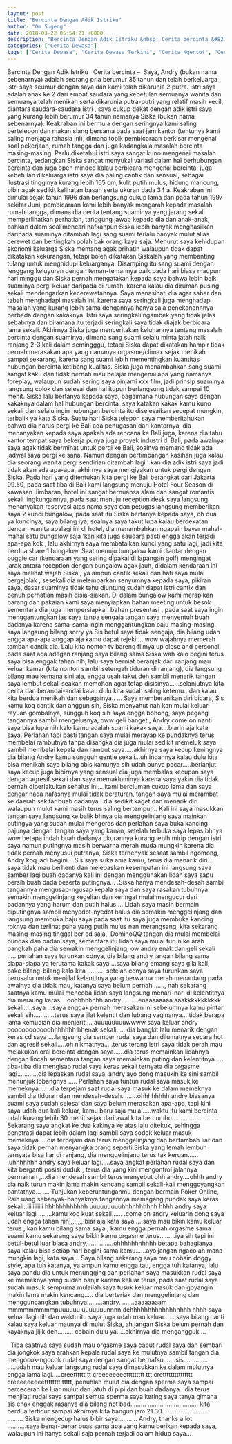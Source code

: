 ```yaml
---
layout: post
title: "Bercinta Dengan Adik Istriku"
author: "Om Sugeng"
date: 2018-03-22 05:54:21 +0000
description: "Bercinta Dengan Adik Istriku &nbsp; Cerita bercinta &#8211;\u00a0 Saya, Andry (bukan nama sebenarnya) adalah seorang pria berumur 35 tahun dan telah berkeluarga , istri saya seumur dengan saya dan kami te..."
categories: ["Cerita Dewasa"]
tags: ["Cerita Dewasa", "Cerita Dewasa Terkini", "Cerita Ngentot", "Cerita Panas", "Kumpulan Cerita Dewasa"]
---
```



Bercinta Dengan Adik Istriku
&nbsp;
Cerita bercinta &#8211;  Saya, Andry (bukan nama sebenarnya) adalah seorang pria berumur 35 tahun dan telah berkeluarga , istri saya seumur dengan saya dan kami telah dikarunia 2 putra. Istri saya adalah anak ke 2 dari empat saudara yang kebetulan semuanya wanita dan semuanya telah menikah serta dikarunia putra-putri yang relatif masih kecil, diantara saudara-saudara istri , saya cukup dekat dengan adik istri saya yang kurang lebih berumur 34 tahun namanya Siska (bukan nama sebenarnya).
Keakraban ini bermula dengan seringnya kami saling bertelepon dan makan siang bersama pada saat jam kantor (tentunya kami saling menjaga rahasia ini), dimana topik pembicaraan berkisar mengenai soal pekerjaan, rumah tangga dan juga kadangkala masalah bercinta masing-masing.
Perlu diketahui istri saya sangat kuno mengenai masalah bercinta, sedangkan Siska sangat menyukai variasi dalam hal berhubungan bercinta dan juga open minded kalau berbicara mengenai bercinta, juga kebetulan dikeluarga istri saya dia paling cantik dan sensual, sebagai ilustrasi tingginya kurang lebih 165 cm, kulit putih mulus, hidung mancung, bibir agak sedikit kelihatan basah serta ukuran dada 34 a.
Keakraban ini dimulai sejak tahun 1996 dan berlangsung cukup lama dan pada tahun 1997 sekitar Juni, pembicaraan kami lebih banyak mengarah kepada masalah rumah tangga, dimana dia cerita tentang suaminya yang jarang sekali memperlihatkan perhatian, tanggung jawab kepada dia dan anak-anak, bahkan dalam soal mencari nafkahpun Siska lebih banyak menghasilkan daripada suaminya ditambah lagi sang suami terlalu banyak mulut alias cerewet dan bertingkah polah bak orang kaya saja.
Menurut saya kehidupan ekonomi keluarga Siska memang agak prihatin walaupun tidak dapat dikatakan kekurangan, tetapi boleh dikatakan Siskalah yang membanting tulang untuk menghidupi keluarganya.
Disamping itu sang suami dengan lenggang keluyuran dengan teman-temannya baik pada hari biasa maupun hari minggu dan Siska pernah mengatakan kepada saya bahwa lebih baik suaminya pergi keluar daripada di rumah, karena kalau dia dirumah pusing sekali mendengarkan kecerewetannya.
Saya menasihati dia agar sabar dan tabah menghadapi masalah ini, karena saya seringkali juga menghadapi masalah yang kurang lebih sama dengannya hanya saja penekanannnya berbeda dengan kakaknya.
Istri saya seringkali ngambek yang tidak jelas sebabnya dan bilamana itu terjadi seringkali saya tidak diajak berbicara lama sekali.
Akhirnya Siska juga menceritakan keluhannya tentang masalah bercinta dengan suaminya, dimana sang suami selalu minta jatah naik ranjang 2-3 kali dalam semingggu, tetapi Siska dapat dikatakan hampir tidak pernah merasakan apa yang namanya orgasme/climax sejak menikah sampai sekarang, karena sang suami lebih mementingkan kuantitas hubungan bercinta ketibang kualitas.
Siska juga menambahkan sang suami sangat kaku dan tidak pernah mau belajar mengenai apa yang namanya foreplay, walaupun sudah sering saya pinjami xxx film, jadi prinsip suaminya langsung colok dan selesai dan hal itupun berlangsung tidak sampai 10 menit.
Siska lalu bertanya kepada saya, bagaimana hubungan saya dengan kakaknya dalam hal hubungan bercinta, saya katakan kakak kamu kuno sekali dan selalu ingin hubungan bercinta itu diselesaikan secepat mungkin, terbalik ya kata Siska.
Suatu hari Siska telepon saya memberitahukan bahwa dia harus pergi ke Bali ada penugasan dari kantornya, dia menanyakan kepada saya apakah ada rencana ke Bali juga, karena dia tahu kantor tempat saya bekerja punya juga proyek industri di Bali, pada awalnya saya agak tidak berminat untuk pergi ke Bali, soalnya memang tidak ada jadwal saya pergi ke sana. Namun dengan pertimbangan kasihan juga kalau dia seorang wanita pergi sendirian ditambah lagi ‘ kan dia adik istri saya jadi tidak akan ada apa-apa, akhirnya saya mengiyakan untuk pergi dengan Siska.
Pada hari yang ditentukan kita pergi ke Bali berangkat dari Jakarta 09.50, pada saat tiba di Bali kami langsung menuju Hotel Four Season di kawasan Jimbaran, hotel ini sangat bernuansa alam dan sangat romantis sekali lingkungannya, pada saat menuju reception desk saya langsung menanyakan reservasi atas nama saya dan petugas langsung memberikan saya 2 kunci bungalow, pada saat itu Siska bertanya kepada saya, oh dua ya kuncinya, saya bilang iya, soalnya saya takut lupa kalau berdekatan dengan wanita apalagi ini di hotel, dia menambahkan ngapain bayar mahal-mahal satu bungalow saja ‘kan kita juga saudara pasti engga akan terjadi apa-apa kok , lalu akhirnya saya membatalkan kunci yang satu lagi, jadi kita berdua share 1 bungalow.
Saat menuju bungalow kami diantar dengan buggie car (kendaraan yang sering dipakai di lapangan golf) mengingat jarak antara reception dengan bungalow agak jauh, didalam kendaraan ini saya melihat wajah Siska , ya ampun cantik sekali dan hati saya mulai bergejolak , sesekali dia melemparkan senyumnya kepada saya, pikiran saya, dasar suaminya tidak tahu diuntung sudah dapat istri cantik dan penuh perhatian masih disia-siakan.
Di dalam bungalow kami merapikan barang dan pakaian kami saya menyiapkan bahan meeting untuk besok sementara dia juga mempersiapkan bahan presentasi , pada saat saya ingin menggantungkan jas saya tanpa sengaja tangan saya menyentuh buah dadanya karena sama-sama ingin menggantungkan baju masing-masing, saya langsung bilang sorry ya Sis betul saya tidak sengaja, dia bilang udah engga apa-apa anggap aja kamu dapat rejeki…. wow wajahnya memerah tambah cantik dia.
Lalu kita nonton tv bareng filmya up close and personal, pada saat ada adegan ranjang saya bilang sama Siska wah kalo begini terus saya bisa enggak tahan nih, lalu saya berniat beranjak dari ranjang mau keluar kamar (kita nonton sambil setengah tiduran di ranjang), dia langsung bilang mau kemana sini aja, engga usah takut deh sambil menarik tangan saya lembut sekali seakan memohon agar tetap disisinya… ..selanjutnya kita cerita dan berandai-andai kalau dulu kita sudah saling ketemu…dan kalau kita berdua menikah dan sebagainya.. …
Saya memberanikan diri bicara, Sis kamu koq cantik dan anggun sih, Siska menyahut nah kan mulai keluar rayuan gombalnya, sungguh koq sih saya engga bohong, saya pegang tangannya sambil mengelusnya, oww geli banget , Andry come on nanti saya bisa lupa nih kalo kamu adalah suami kakak saya….biarin aja kata saya.
Perlahan tapi pasti tangan saya mulai merayap ke pundaknya terus membelai rambutnya tanpa disangka dia juga mulai sedikit memeluk saya sambil membelai kepala dan rambut saya…..akhirnya saya kecup keningnya dia bilang Andry kamu sungguh gentle sekali…uh indahnya kalau dulu kita bisa menikah saya bilang abis kamunya sih udah punya pacar…..berlanjut saya kecup juga bibirnya yang sensual dia juga membalas kecupan saya dengan agresif sekali dan saya memakluminya karena saya yakin dia tidak pernah diperlakukan sehalus ini….kami berciuman cukup lama dan saya dengar nada nafasnya mulai tidak beraturan, tangan saya mulai merambat ke daerah sekitar buah dadanya…dia sedikit kaget dan menarik diri walaupun mulut kami masih terus saling bertempur…
Kali ini saya masukkan tangan saya langsung ke balik bhnya dia menggelinjang saya mainkan putingya yang sudah mulai mengeras dan perlahan saya buka kancing bajunya dengan tangan saya yang kanan, setelah terbuka saya lepas bhnya wow betapa indah buah dadanya ukurannya kurang lebih mirip dengan istri saya namun putingnya masih berwarna merah muda mungkin karena dia tidak pernah menyusui putranya, Siska terhenyak sesaat sambil ngomong, Andry koq jadi begini….Sis saya suka ama kamu, terus dia menarik diri…saya tidak mau berhenti dan melepaskan kesempatan ini langsung saya samber lagi buah dadanya kali ini dengan menggunakan lidah saya sapu bersih buah dada beserta putingnya… .Siska hanya mendesah-desah sambil tangannya mengusap-ngusap kepala saya dan saya rasakan tubuhnya semakin menggelinjang kegelian dan keringat mulai mengucur dari badannya yang harum dan putih halus….
Lidah saya masih bermain diputingnya sambil menyedot-nyedot halus dia semakin menggelinjang dan langsung membuka baju saya pada saat itu saya juga membuka kancing roknya dan terlihat paha yang putih mulus nan merangsang, kita sekarang masing-masing tinggal ber cd saja,  DominoQQ tangan dia mulai membelai pundak dan badan saya, sementara itu lidah saya mulai turun ke arah pangkah paha dia semakin menggelinjang, ow andry enak dan geli sekali …..
perlahan saya turunkan cdnya, dia bilang andry jangan bilang sama siapa-siapa ya terutama kakak saya….saya bilang emang saya gila kali, pake bilang-bilang kalo kita ………. setelah cdnya saya turunkan saya berusaha untuk menjilat kelentitnya yang berwarna merah menantang pada awalnya dia tidak mau, katanya saya belum pernah ……, nah sekarang saatnya kamu mulai mencoba
lidah saya langsung menari-nari di kelentitnya dia meraung keras….oohhhhhhhh
andry ………enaaaaaaaa aaakkkkkkkkkkk sekali…..saya …saya enggak pernah merasakan ini sebelumnya kamu pintar sekali sih……… ..terus saya jilat kelentit dan lubang vaginanya…
tidak berapa lama kemudian dia menjerit….
auuuuuuuuwwww saya keluar andry oooooooooooohhhhhhh hhenak sekali…..
dia bangkit lalu menarik dengan keras cd saya ….langsung dia samber rudal saya dan dilumatnya secara hot dan agresif sekali…..oh nikmatnya… .terus terang istri saya tidak perah mau melakukan oral bercinta dengan saya……dia terus memainkan lidahnya dengan lincah sementara tangan saya memainkan puting dan kelentitnya. …tiba-tiba dia mengisap rudal saya keras sekali ternyata dia orgasme lagi…….. …dia lepaskan rudal saya, andry ayo dong masukin ke sini sambil menunjuk lobangnya …..
Perlahan saya tuntun rudal saya masuk ke memeknya…. ..dia terpejam saat rudal saya masuk ke dalam memeknya sambil dia tiduran dan mendesah-desah. …….ohhhhhhhh andry biasanya suami saya sudah selesai dan saya belum merasakan apa-apa, tapi kini saya udah dua kali keluar, kamu baru saja mulai…..waktu itu kami bercinta udah kurang lebih 30 menit sejak dari awal kita bercumbu…. ……… ……… ..
Sekarang saya angkat ke dua kakinya ke atas lalu ditekuk, sehingga penetrasi dapat lebih dalam lagi sambil saya sodok keluar masuk memeknya…. dia terpejam dan terus menggelinjang dan bertambah liar dan saya tidak pernah menyangka orang seperti Siska yang lemah lembuh ternyata bisa liar di ranjang,
dia menggelinjang terus tak keruan…… .uhhhhhhh andry saya keluar lagi…..saya angkat perlahan rudal saya dan kita berganti posisi duduk , terus dia yang kini mengontrol jalannya permainan ,…dia mendesah sambil terus menyebut ohh andry….ohhh andry dia naik turun makin lama makin kencang sambil sekali-kali menggoyangkan pantatnya… ….
Tunjukan keberuntunganmu dengan bermain Poker Online, Raih uang sebanyak-banyaknya
tangannya memegang pundak saya keras sekali..iiiiiiiiiii hhhhhhhhhhhh uuuuuuuuuhhhhhhhhhh hhhh andry saya keluar lagi ……..kamu koq kuat sekali…… .come on andry keluarin dong saya udah engga tahan nih,,,,,,,, biar aja kata saya…..saya mau bikin kamu keluar terus , kan kamu bilang sama saya , kamu engga pernah orgasme sama suami kamu sekarang saya bikin kamu orgasme terus……. .iya sih tapi ini betul-betul luar biasa andry,…… ……..ohhhhhhhhhhh betapa bahagianya saya kalau bisa setiap hari begini sama kamu……ayo jangan ngaco ah mana mungkin lagi, kata saya…
Saya bilang sekarang saya mau cobain doggy style, apa tuh katanya, ya ampun kamu engga tau, engga tuh katanya, lalu saya pandu dia untuk menungging dan perlahan saya masukkan rudal saya ke memeknya yang sudah banjir karena keluar terus, pada saat rudal saya sudah masuk sempurna mulailah saya tusuk keluar masuk dan goyangin makin lama makin kencang….. dia berteriak dan menggelinjang dan mengguncangkan tubuhnya…. ….andry. …….aaaaaaaam mmmmmmmmmpuuuuuu uuuuuuunnnn dehhhhhhhhhhhhhhhhh hhhh saya keluar lagi nih dan waktu itu saya juga udah mau keluar…… saya bilang nanti kalau saya keluar maunya di mulut Siska, ah jangan Siska belum pernah dan kayaknya jijik deh……… cobain dulu ya…..akhirnya dia mengangguk&#8230;.
&nbsp;

&nbsp;
Tiba saatnya saya sudah mau orgasme saya cabut rudal saya dan sembari dia jongkok saya arahkan kepala rudal saya ke mulutnya sambil tangan dia mengocok-ngocok rudal saya dengan sangat bernafsu…. ..sis…. ……… …..udah mau keluar langsung rudal saya dimasukkan ke dalam mulutnya engga lama lagi…..creetttttt tt creeeeeeeettttttttt ttt crettttttttttttttt creeeeeeeeetttttttt ttttt, penuhlah mulut dia dengan sperma saya sampai berceceran ke luar mulut dan jatuh di pipi dan buah dadanya.. dia terus menjilati rudal saya sampai semua sperma saya kering saya tanya gimana sis enak enggak rasanya dia bilang not bad……… ……… ……… ……… kita berdua tertidur sampai akhirnya kita bangun jam 21.30……. ……… ……… ………
Siska mengecup halus bibir saya…….. ..
Andry, thanks a lot ………..saya benar-benar puas sama apa yang kamu berikan kepada saya, walaupun ini hanya sekali saja pernah terjadi dalam hidup saya…
